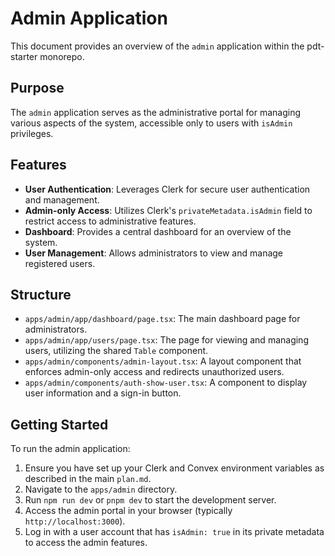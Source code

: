 # Admin Application

This document provides an overview of the `admin` application within the pdt-starter monorepo.

## Purpose

The `admin` application serves as the administrative portal for managing various aspects of the system, accessible only to users with `isAdmin` privileges.

## Features

- **User Authentication**: Leverages Clerk for secure user authentication and management.
- **Admin-only Access**: Utilizes Clerk's `privateMetadata.isAdmin` field to restrict access to administrative features.
- **Dashboard**: Provides a central dashboard for an overview of the system.
- **User Management**: Allows administrators to view and manage registered users.

## Structure

- `apps/admin/app/dashboard/page.tsx`: The main dashboard page for administrators.
- `apps/admin/app/users/page.tsx`: The page for viewing and managing users, utilizing the shared `Table` component.
- `apps/admin/components/admin-layout.tsx`: A layout component that enforces admin-only access and redirects unauthorized users.
- `apps/admin/components/auth-show-user.tsx`: A component to display user information and a sign-in button.

## Getting Started

To run the admin application:

1. Ensure you have set up your Clerk and Convex environment variables as described in the main `plan.md`.
2. Navigate to the `apps/admin` directory.
3. Run `npm run dev` or `pnpm dev` to start the development server.
4. Access the admin portal in your browser (typically `http://localhost:3000`).
5. Log in with a user account that has `isAdmin: true` in its private metadata to access the admin features.